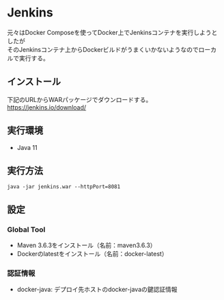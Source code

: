 # Jenkins
元々はDocker Composeを使ってDocker上でJenkinsコンテナを実行しようとしたが  
そのJenkinsコンテナ上からDockerビルドがうまくいかないようなのでローカルで実行する。

## インストール
下記のURLからWARパッケージでダウンロードする。  
https://jenkins.io/download/

## 実行環境
- Java 11

## 実行方法
```
java -jar jenkins.war --httpPort=8081
```

## 設定
### Global Tool
- Maven 3.6.3をインストール（名前：maven3.6.3）
- Dockerのlatestをインストール（名前：docker-latest）

### 認証情報
- docker-java: デプロイ先ホストのdocker-javaの鍵認証情報